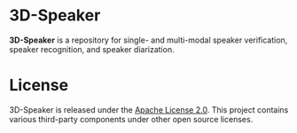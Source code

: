 [//]: # (<div align="left"><img src="docs/images/funasr_logo.jpg" width="400"/></div>)

# 3D-Speaker

<strong>3D-Speaker</strong> is a repository for single- and multi-modal speaker verification, speaker recognition, and speaker diarization.



# License

3D-Speaker is released under the [Apache License 2.0](LICENSE). This project contains various third-party components under other open source licenses. 
